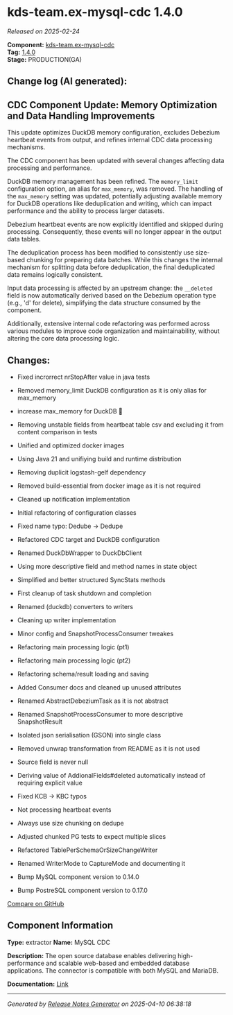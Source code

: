 #  kds-team.ex-mysql-cdc 1.4.0

_Released on 2025-02-24_

**Component:** [kds-team.ex-mysql-cdc](https://github.com/keboola/python-cdc-component)  
**Tag:** [1.4.0](https://github.com/keboola/python-cdc-component/releases/tag/1.4.0)  
**Stage:** PRODUCTION(GA)


## Change log (AI generated):
## CDC Component Update: Memory Optimization and Data Handling Improvements
This update optimizes DuckDB memory configuration, excludes Debezium heartbeat events from output, and refines internal CDC data processing mechanisms.

The CDC component has been updated with several changes affecting data processing and performance.

DuckDB memory management has been refined. The `memory_limit` configuration option, an alias for `max_memory`, was removed. The handling of the `max_memory` setting was updated, potentially adjusting available memory for DuckDB operations like deduplication and writing, which can impact performance and the ability to process larger datasets.

Debezium heartbeat events are now explicitly identified and skipped during processing. Consequently, these events will no longer appear in the output data tables.

The deduplication process has been modified to consistently use size-based chunking for preparing data batches. While this changes the internal mechanism for splitting data before deduplication, the final deduplicated data remains logically consistent.

Input data processing is affected by an upstream change: the `__deleted` field is now automatically derived based on the Debezium operation type (e.g., 'd' for delete), simplifying the data structure consumed by the component.

Additionally, extensive internal code refactoring was performed across various modules to improve code organization and maintainability, without altering the core data processing logic.



## Changes:



- Fixed incrorrect nrStopAfter value in java tests 




- Removed memory_limit DuckDB configuration as it is only alias for max_memory 




- increase max_memory for DuckDB 🦆 




- Removing unstable fields from heartbeat table csv and excluding it from content comparison in tests 




- Unified and optimized docker images 




- Using Java 21 and unifiying build and runtime distribution 




- Removing duplicit logstash-gelf dependency 




- Removed build-essential from docker image as it is not required 




- Cleaned up notification implementation 




- Initial refactoring of configuration classes 




- Fixed name typo: Dedube -> Dedupe 




- Refactored CDC target and DuckDB configuration 




- Renamed DuckDbWrapper to DuckDbClient 




- Using more descriptive field and method names in state object 




- Simplified and better structured SyncStats methods 




- First cleanup of task shutdown and completion 




- Renamed (duckdb) converters to writers 




- Cleaning up writer implementation 




- Minor config and SnapshotProcessConsumer tweakes 




- Refactoring main processing logic (pt1) 




- Refactoring main processing logic (pt2) 




- Refactoring schema/result loading and saving 




- Added Consumer docs and cleaned up unused attributes 




- Renamed AbstractDebeziumTask as it is not abstract 




- Renamed SnapshotProcessConsumer to more descriptive SnapshotResult 




- Isolated json serialisation (GSON) into single class 




- Removed unwrap transformation from README as it is not used 




- Source field is never null 




- Deriving value of AddionalFields#deleted automatically instead of requiring explicit value 




- Fixed KCB -> KBC typos 




- Not processing heartbeat events 




- Always use size chunking on dedupe 




- Adjusted chunked PG tests to expect multiple slices 




- Refactored TablePerSchemaOrSizeChangeWriter 




- Renamed WriterMode to CaptureMode and documenting it 




- Bump MySQL component version to 0.14.0 




- Bump PostreSQL component version to 0.17.0 



[Compare on GitHub](https://github.com/keboola/python-cdc-component/compare/1.3.0...1.4.0)



## Component Information
**Type:** extractor
**Name:** MySQL CDC

**Description:** The open source database enables delivering high-performance and scalable web-based and embedded database applications. The connector is compatible with both MySQL and MariaDB.


**Documentation:** [Link](https://help.keboola.com/components/extractors/database/mysql/#mysql-log-based-cdc)



---
_Generated by [Release Notes Generator](https://github.com/keboola/release-notes-generator)
on 2025-04-10 06:38:18_